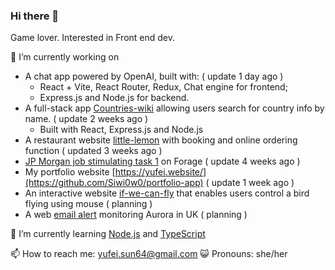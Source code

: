 ### Hi there 👋 
  Game lover.
  Interested in Front end dev.
  
🔭 I’m currently working on
- A chat app powered by OpenAI, built with: ( update 1 day ago )
  - React + Vite, React Router, Redux, Chat engine for frontend;
  - Express.js and Node.js for backend.
- A full-stack app [Countries-wiki](https://github.com/Siwi0w0/countries-wiki) allowing users search for country info by name. ( update 2 weeks ago )
  - Built with React, Express.js and Node.js
- A restaurant website [little-lemon](https://github.com/Siwi0w0/little-lemon) with booking and online ordering function ( updated 3 weeks ago )
- [JP Morgan job stimulating task 1](https://github.com/Siwi0w0/forage-jpmc-swe-task-1) on Forage ( update 4 weeks ago )
- My portfolio website [https://yufei.website/](https://github.com/Siwi0w0/portfolio-app) ( update 1 week ago )
- An interactive website [if-we-can-fly](https://github.com/Siwi0w0/if-we-can-fly) that enables users control a bird flying using mouse ( planning )
- A web [email alert](https://github.com/Siwi0w0/aurora-alert) monitoring Aurora in UK ( planning )

🌱 I’m currently learning [Node.js](https://nodejs.org/en/docs) and [TypeScript](typescript-tutorial)

📫 How to reach me: yufei.sun64@gmail.com
😺 Pronouns: she/her
  
<!-- 👯 I’m looking to collaborate on ...
-!>


